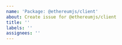 ```yaml
---
name: 'Package: @ethereumjs/client'
about: Create issue for @ethereumjs/client
title: ''
labels: ''
assignees: ''
---
```

